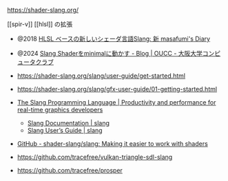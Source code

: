 https://shader-slang.org/

[[spir-v]]
[[hlsl]] の拡張

- @2018 [HLSL ベースの新しいシェーダ言語Slang: 新 masafumi's Diary](http://masafumi.cocolog-nifty.com/masafumis_diary/2018/11/hlsl-slang-8752.html)
- @2024 [Slang Shaderをminimalに動かす - Blog | OUCC - 大阪大学コンピュータクラブ](https://oucc.org/blog/articles/2024-12-31-slang/)
- https://shader-slang.org/slang/user-guide/get-started.html
- https://shader-slang.org/slang/gfx-user-guide/01-getting-started.html

- [The Slang Programming Language | Productivity and performance for real-time graphics developers](https://shader-slang.com/)
  - [Slang Documentation | slang](https://shader-slang.com/slang/)
  - [Slang User’s Guide | slang](https://shader-slang.com/slang/user-guide/)
- [GitHub - shader-slang/slang: Making it easier to work with shaders](https://github.com/shader-slang/slang)

- https://github.com/tracefree/vulkan-triangle-sdl-slang
- https://github.com/tracefree/prosper

